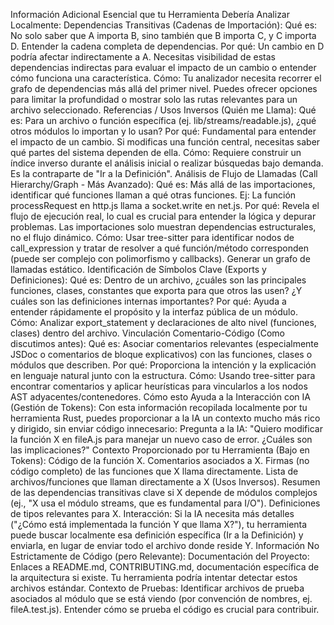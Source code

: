Información Adicional Esencial que tu Herramienta Debería Analizar Localmente:
Dependencias Transitivas (Cadenas de Importación):
Qué es: No solo saber que A importa B, sino también que B importa C, y C importa D. Entender la cadena completa de dependencias.
Por qué: Un cambio en D podría afectar indirectamente a A. Necesitas visibilidad de estas dependencias indirectas para evaluar el impacto de un cambio o entender cómo funciona una característica.
Cómo: Tu analizador necesita recorrer el grafo de dependencias más allá del primer nivel. Puedes ofrecer opciones para limitar la profundidad o mostrar solo las rutas relevantes para un archivo seleccionado.
Referencias / Usos Inversos (Quién me Llama):
Qué es: Para un archivo o función específica (ej. lib/streams/readable.js), ¿qué otros módulos lo importan y lo usan?
Por qué: Fundamental para entender el impacto de un cambio. Si modificas una función central, necesitas saber qué partes del sistema dependen de ella.
Cómo: Requiere construir un índice inverso durante el análisis inicial o realizar búsquedas bajo demanda. Es la contraparte de "Ir a la Definición".
Análisis de Flujo de Llamadas (Call Hierarchy/Graph - Más Avanzado):
Qué es: Más allá de las importaciones, identificar qué funciones llaman a qué otras funciones. Ej: La función processRequest en http.js llama a socket.write en net.js.
Por qué: Revela el flujo de ejecución real, lo cual es crucial para entender la lógica y depurar problemas. Las importaciones solo muestran dependencias estructurales, no el flujo dinámico.
Cómo: Usar tree-sitter para identificar nodos de call_expression y tratar de resolver a qué función/método corresponden (puede ser complejo con polimorfismo y callbacks). Generar un grafo de llamadas estático.
Identificación de Símbolos Clave (Exports y Definiciones):
Qué es: Dentro de un archivo, ¿cuáles son las principales funciones, clases, constantes que exporta para que otros las usen? ¿Y cuáles son las definiciones internas importantes?
Por qué: Ayuda a entender rápidamente el propósito y la interfaz pública de un módulo.
Cómo: Analizar export_statement y declaraciones de alto nivel (funciones, clases) dentro del archivo.
Vinculación Comentario-Código (Como discutimos antes):
Qué es: Asociar comentarios relevantes (especialmente JSDoc o comentarios de bloque explicativos) con las funciones, clases o módulos que describen.
Por qué: Proporciona la intención y la explicación en lenguaje natural junto con la estructura.
Cómo: Usando tree-sitter para encontrar comentarios y aplicar heurísticas para vincularlos a los nodos AST adyacentes/contenedores.
Cómo esto Ayuda a la Interacción con IA (Gestión de Tokens):
Con esta información recopilada localmente por tu herramienta Rust, puedes proporcionar a la IA un contexto mucho más rico y dirigido, sin enviar código innecesario:
Pregunta a la IA: "Quiero modificar la función X en fileA.js para manejar un nuevo caso de error. ¿Cuáles son las implicaciones?"
Contexto Proporcionado por tu Herramienta (Bajo en Tokens):
Código de la función X.
Comentarios asociados a X.
Firmas (no código completo) de las funciones que X llama directamente.
Lista de archivos/funciones que llaman directamente a X (Usos Inversos).
Resumen de las dependencias transitivas clave si X depende de módulos complejos (ej., "X usa el módulo streams, que es fundamental para I/O").
Definiciones de tipos relevantes para X.
Interacción: Si la IA necesita más detalles ("¿Cómo está implementada la función Y que llama X?"), tu herramienta puede buscar localmente esa definición específica (Ir a la Definición) y enviarla, en lugar de enviar todo el archivo donde reside Y.
Información No Estrictamente de Código (pero Relevante):
Documentación del Proyecto: Enlaces a README.md, CONTRIBUTING.md, documentación específica de la arquitectura si existe. Tu herramienta podría intentar detectar estos archivos estándar.
Contexto de Pruebas: Identificar archivos de prueba asociados al módulo que se está viendo (por convención de nombres, ej. fileA.test.js). Entender cómo se prueba el código es crucial para contribuir.